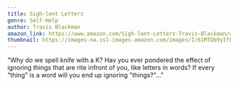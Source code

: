 ```yaml
---
title: Sigh-lent Letterz
genre: Self-Help
author: Travis Blackman
amazon_link: https://www.amazon.com/Sigh-lent-Letterz-Travis-Blackman/dp/164895121X/ref=tmm_pap_swatch_0?_encoding=UTF8&qid=1643382238&sr=8-1
thumbnail: https://images-na.ssl-images-amazon.com/images/I/61MTDb9yIfL.jpg
---
```

"Why do we spell knife with a K? Hav you ever pondered the effect of ignoring things that are rite infront of you, like letters in words? If every "thing" is a word will you end up ignoring "things?"..."